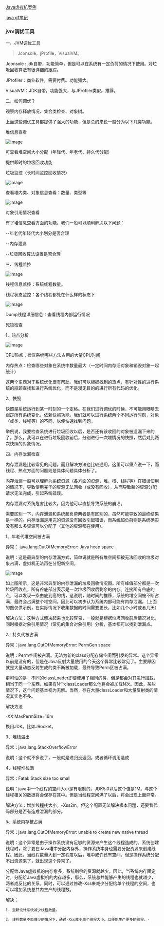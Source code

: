 [Java虚拟机案例](https://github.com/JeffLi1993/jvm-core-learning-example)

[java g1笔记](https://mp.weixin.qq.com/s/vuzXjtB2-g2hRXauN0H36Q)
              
### jvm调优工具

一、JVM调优工具



> Jconsole，jProfile，VisualVM。



Jconsole : jdk自带，功能简单，但是可以在系统有一定负荷的情况下使用。对垃圾回收算法有很详细的跟踪。

 

JProfiler：商业软件，需要付费。功能强大。

 

VisualVM：JDK自带，功能强大，与JProfiler类似。推荐。

 

二、如何调优？


观察内存释放情况、集合类检查、对象树。



上面这些调优工具都提供了强大的功能，但是总的来说一般分为以下几类功能。

 

堆信息查看

![image](https://github.com/leelovejava/doc/blob/master/img/java/jvm/01.png)





可查看堆空间大小分配（年轻代、年老代、持久代分配）

提供即时的垃圾回收功能

垃圾监控（长时间监控回收情况）



![image](https://github.com/leelovejava/doc/blob/master/img/java/jvm/02.png)

 

查看堆内类、对象信息查看：数量、类型等


![image](https://github.com/leelovejava/doc/blob/master/img/java/jvm/03.png)




对象引用情况查看



有了堆信息查看方面的功能，我们一般可以顺利解决以下问题：

  --年老代年轻代大小划分是否合理

  --内存泄漏

  --垃圾回收算法设置是否合理

 

三、线程监控

![image](https://github.com/leelovejava/doc/blob/master/img/java/jvm/04.png)


线程信息监控：系统线程数量。

线程状态监控：各个线程都处在什么样的状态下





![image](https://github.com/leelovejava/doc/blob/master/img/java/jvm/05.png)

Dump线程详细信息：查看线程内部运行情况

死锁检查



1、热点分析



![image](https://github.com/leelovejava/doc/blob/master/img/java/jvm/06.png)

 

CPU热点：检查系统哪些方法占用的大量CPU时间



内存热点：检查哪些对象在系统中数量最大（一定时间内存活对象和销毁对象一起统计）

 

这两个东西对于系统优化很有帮助。我们可以根据找到的热点，有针对性的进行系统的瓶颈查找和进行系统优化，而不是漫无目的的进行所有代码的优化。



2、快照



快照是系统运行到某一时刻的一个定格。在我们进行调优的时候，不可能用眼睛去跟踪所有系统变化，依赖快照功能，我们就可以进行系统两个不同运行时刻，对象（或类、线程等）的不同，以便快速找到问题。



举例说，我要检查系统进行垃圾回收以后，是否还有该收回的对象被遗漏下来的了。那么，我可以在进行垃圾回收前后，分别进行一次堆情况的快照，然后对比两次快照的对象情况。

 

四、内存泄漏检查


内存泄漏是比较常见的问题，而且解决方法也比较通用，这里可以重点说一下，而线程、热点方面的问题则是具体问题具体分析了。



内存泄漏一般可以理解为系统资源（各方面的资源，堆、栈、线程等）在错误使用的情况下，导致使用完毕的资源无法回收（或没有回收），从而导致新的资源分配请求无法完成，引起系统错误。



内存泄漏对系统危害比较大，因为他可以直接导致系统的崩溃。



需要区别一下，内存泄漏和系统超负荷两者是有区别的，虽然可能导致的最终结果是一样的。内存泄漏是用完的资源没有回收引起错误，而系统超负荷则是系统确实没有那么多资源可以分配了（其他的资源都在使用）。

 

 

1、年老代堆空间被占满



异常： java.lang.OutOfMemoryError: Java heap space



说明：这是最典型的内存泄漏方式，简单说就是所有堆空间都被无法回收的垃圾对象占满，虚拟机无法再在分配新空间。


![image](https://github.com/leelovejava/doc/blob/master/img/java/jvm/07.png)




如上图所示，这是非常典型的内存泄漏的垃圾回收情况图。所有峰值部分都是一次垃圾回收点，所有谷底部分表示是一次垃圾回收后剩余的内存。连接所有谷底的点，可以发现一条由底到高的线，这说明，随时间的推移，系统的堆空间被不断占满，最终会占满整个堆空间。因此可以初步认为系统内部可能有内存泄漏。（上面的图仅供示例，在实际情况下收集数据的时间需要更长，比如几个小时或者几天）

 

解决方法：这种方式解决起来也比较容易，一般就是根据垃圾回收前后情况对比，同时根据对象引用情况（常见的集合对象引用）分析，基本都可以找到泄漏点。

 

2、持久代被占满



异常：java.lang.OutOfMemoryError: PermGen space



说明：Perm空间被占满。无法为新的class分配存储空间而引发的异常。这个异常以前是没有的，但是在Java反射大量使用的今天这个异常比较常见了。主要原因就是大量动态反射生成的类不断被加载，最终导致Perm区被占满。



更可怕的是，不同的classLoader即便使用了相同的类，但是都会对其进行加载，相当于同一个东西，如果有N个classLoader那么他将会被加载N次。因此，某些情况下，这个问题基本视为无解。当然，存在大量classLoader和大量反射类的情况其实也不多。



解决方法



-XX:MaxPermSize=16m

换用JDK。比如JRocket。

 

3、堆栈溢出



异常：java.lang.StackOverflowError



说明：这个就不多说了，一般就是递归没返回，或者循环调用造成

 

4、线程堆栈满



异常：Fatal: Stack size too small

说明：java中一个线程的空间大小是有限制的。JDK5.0以后这个值是1M。与这个线程相关的数据将会保存在其中。但是当线程空间满了以后，将会出现上面异常。



解决方法：增加线程栈大小。-Xss2m。但这个配置无法解决根本问题，还要看代码部分是否有造成泄漏的部分。

 

5、系统内存被占满



异常：java.lang.OutOfMemoryError: unable to create new native thread

说明：这个异常是由于操作系统没有足够的资源来产生这个线程造成的。系统创建线程时，除了要在Java堆中分配内存外，操作系统本身也需要分配资源来创建线程。因此，当线程数量大到一定程度以后，堆中或许还有空间，但是操作系统分配不出资源来了，就出现这个异常了。



分配给Java虚拟机的内存愈多，系统剩余的资源就越少，因此，当系统内存固定时，分配给Java虚拟机的内存越多，那么，系统总共能够产生的线程也就越少，两者成反比的关系。同时，可以通过修改-Xss来减少分配给单个线程的空间，也可以增加系统总共内生产的线程数。



解决：

    1. 重新设计系统减少线程数量。

    2. 线程数量不能减少的情况下，通过-Xss减小单个线程大小。以便能生产更多的线程。-